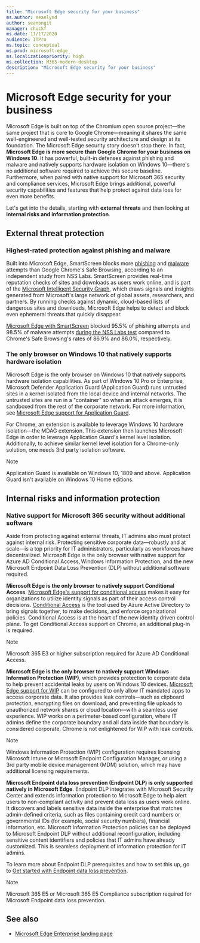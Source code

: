 ```yaml
---
title: "Microsoft Edge security for your business"
ms.author: seanlynd
author: seanongit
manager: chuckf
ms.date: 11/17/2020
audience: ITPro
ms.topic: conceptual
ms.prod: microsoft-edge
ms.localizationpriority: high
ms.collection: M365-modern-desktop
description: "Microsoft Edge security for your business"
---
```


# Microsoft Edge security for your business

Microsoft Edge is built on top of the Chromium open source project—the same project that is core to Google Chrome—meaning it shares the same well-engineered and well-tested security architecture and design at its foundation. The Microsoft Edge security story doesn't stop there. In fact, **Microsoft Edge is more secure than Google Chrome for your business on Windows 10**. It has powerful, built-in defenses against phishing and malware and natively supports hardware isolation on Windows 10—there's no additional software required to achieve this secure baseline. Furthermore, when paired with native support for Microsoft 365 security and compliance services, Microsoft Edge brings additional, powerful security capabilities and features that help protect against data loss for even more benefits.

Let's get into the details, starting with **external threats** and then looking at **internal risks and information protection**.

## External threat protection

### Highest-rated protection against phishing and malware

Built into Microsoft Edge, SmartScreen blocks more [phishing](https://edgeconsumerproduction.blob.core.windows.net/hostingdocs/NSS_Labs_Browser_Phishing_Report_Q2_2020.pdf) and [malware](https://edgeconsumerproduction.blob.core.windows.net/hostingdocs/NSS_Labs_Browser_Malware_Report_Q2_2020.pdf) attempts than Google Chrome's Safe Browsing, according to an independent study from NSS Labs. SmartScreen provides real-time reputation checks of sites and downloads as users work online, and is part of the [Microsoft Intelligent Security Graph](https://www.microsoft.com/microsoft-365/windows/intelligent-security), which draws signals and insights generated from Microsoft's large network of global assets, researchers, and partners. By running checks against dynamic, cloud-based lists of dangerous sites and downloads, Microsoft Edge helps to detect and block even ephemeral threats that quickly disappear.  

[Microsoft Edge with SmartScreen](https://docs.microsoft.com//DeployEdge/microsoft-edge-security-smartscreen) blocked 95.5% of phishing attempts and 98.5% of malware attempts [during the NSS Labs test](https://www.nsslabs.com/tested-technologies/web-browser-security-wbs/) compared to Chrome's Safe Browsing's rates of 86.9% and 86.0%, respectively.

### The only browser on Windows 10 that natively supports hardware isolation

Microsoft Edge is the only browser on Windows 10 that natively supports hardware isolation capabilities. As part of Windows 10 Pro or Enterprise, Microsoft Defender Application Guard (Application Guard) runs untrusted sites in a kernel isolated from the local device and internal networks. The untrusted sites are run in a "container" so when an attack emerges, it is sandboxed from the rest of the corporate network. For more information, see [Microsoft Edge support for Application Guard](https://docs.microsoft.com/DeployEdge/microsoft-edge-security-windows-defender-application-guard).

For Chrome, an extension is available to leverage Windows 10 hardware isolation—the MDAG extension. This extension then launches Microsoft Edge in order to leverage Application Guard's kernel level isolation. Additionally, to achieve similar kernel level isolation for a Chrome-only solution, one needs 3rd party isolation software.

> [!NOTE]
> Application Guard is available on Windows 10, 1809 and above. Application Guard isn't available on Windows 10 Home editions.

## Internal risks and information protection

### Native support for Microsoft 365 security without additional software

Aside from protecting against external threats, IT admins also must protect against internal risk. Protecting sensitive corporate data—robustly and at scale—is a top priority for IT administrators, particularly as workforces have decentralized. Microsoft Edge is the only browser with native support for Azure AD Conditional Access, Windows Information Protection, and the new Microsoft Endpoint Data Loss Prevention (DLP) without additional software required.

**Microsoft Edge is the only browser to natively support Conditional Access**. [Microsoft Edge's support for conditional access](ms-edge-security-conditional-access.md) makes it easy for organizations to utilize identity signals as part of their access control decisions. [Conditional Access](https://docs.microsoft.com/azure/active-directory/conditional-access/overview) is the tool used by Azure Active Directory to bring signals together, to make decisions, and enforce organizational policies. Conditional Access is at the heart of the new identity driven control plane. To get Conditional Access support on Chrome, an additional plug-in is required.

> [!NOTE]
> Microsoft 365 E3 or higher subscription required for Azure AD Conditional Access.

**Microsoft Edge is the only browser to natively support Windows Information Protection (WIP)**, which provides protection to corporate data to help prevent accidental leaks by users on Windows 10 devices. [Microsoft Edge support for WIP](https://docs.microsoft.com/DeployEdge/microsoft-edge-security-windows-information-protection) can be configured to only allow IT mandated apps to access corporate data. It also provides leak controls—such as clipboard protection, encrypting files on download, and preventing file uploads to unauthorized network shares or cloud location—with a seamless user experience. WIP works on a perimeter-based configuration, where IT admins define the corporate boundary and all data inside that boundary is considered corporate. Chrome is not enlightened for WIP with leak controls.

> [!NOTE]
> Windows Information Protection (WIP) configuration requires licensing Microsoft Intune or Microsoft Endpoint Configuration Manager, or using a 3rd party mobile device management (MDM) solution, which may have additional licensing requirements.

**Microsoft Endpoint data loss prevention (Endpoint DLP) is only supported natively in Microsoft Edge**. Endpoint DLP integrates with Microsoft Security Center and extends information protection to Microsoft Edge to help alert users to non-compliant activity and prevent data loss as users work online. It discovers and labels sensitive data inside the enterprise that matches admin-defined criteria, such as files containing credit card numbers or governmental IDs (for example, social security numbers), financial information, etc. Microsoft Information Protection policies can be deployed to Microsoft Endpoint DLP without additional reconfiguration, including sensitive content identifiers and policies that IT admins have already customized. This is seamless deployment of information protection for IT admins.

To learn more about Endpoint DLP prerequisites and how to set this up, go to [Get started with Endpoint data loss prevention](https://docs.microsoft.com/microsoft-365/compliance/endpoint-dlp-getting-started?view=o365-worldwide).

> [!NOTE]
> Microsoft 365 E5 or Microsoft 365 E5 Compliance subscription required for Microsoft Endpoint data loss prevention.

## See also

- [Microsoft Edge Enterprise landing page](https://aka.ms/EdgeEnterprise)
